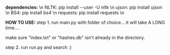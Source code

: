 **dependencies:** \n
NLTK: pip install --user -U nltk \n
ujson: pip install ujson \n
BS4: pip install bs4 \n
requests: pip install requests \n

**HOW TO USE:**
step 1. run main.py with folder of choice... it will take A LONG time....

make sure "index.txt" or "hashes.db" isn't already in the directory.

step 2. run run.py and search :)
